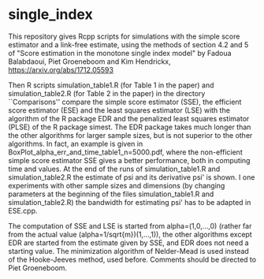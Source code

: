 # single_index

This repository gives Rcpp scripts for simulations with the simple score estimator and a link-free
estimate, using the methods of section 4.2 and 5 of "Score estimation in the monotone single index model"
by Fadoua Balabdaoui, Piet Groeneboom and Kim Hendrickx, https://arxiv.org/abs/1712.05593

Then R scripts simulation_table1.R (for Table 1 in the paper) and simulation_table2.R
(for Table 2 in the paper) in the directory ``Comparisons'' compare the simple score estimator
(SSE), the efficient score estimator (ESE) and the least squares estimator (LSE) with the
algorithm of the R package EDR and the penalized least squares estimator (PLSE) of the R
package simest. The EDR package takes much longer than the other algorithms for larger
sample sizes, but is not superior to the other algorithms. In fact, an example is given in
BoxPlot_alpha_err_and_time_table1_n=5000.pdf, where the non-efficient simple score
estimator SSE gives a better performance, both in computing time and values.
At the end of the runs of simulation_table1.R and simulation_table2.R the estimate of psi
and its derivative psi' is shown. I one experiments with other sample sizes and dimensions
(by changing parameters at the beginning of the files simulation_table1.R and
simulation_table2.R) the bandwidth for estimating psi' has to be adapted in ESE.cpp.

The computation of SSE and LSE is started from alpha=(1,0,...,0) (rather far from the
actual value (alpha=1/sqrt{m})(1,...,1)), the other algorithms except EDR are started from
the estimate given by SSE, and EDR does not need a starting value. The minimization
algorithm of Nelder-Mead is used instead of the Hooke-Jeeves method, used before.
Comments should be directed to Piet Groeneboom.
